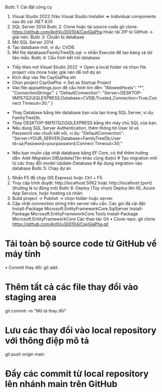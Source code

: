 Bước 1: Cài đặt công cụ
1.    Visual Studio 2022 (Vào Visual Studio Installer => Individual components sau đó cài .NET 6.0)
2.    SQL Server 2014
Bước 2: Clone hoặc tải source code
git clone: https://github.com/AnhVu300104/CayGiaPha
Hoặc tải ZIP từ GitHub → giải nén.
Bước 3: Chuẩn bị database
1.    Mở SQL Server 2014
2.    Tạo database mới, ví dụ: CVDB.
3.    Mở file database/FamilyTreeDb.sql → nhấn Execute để tạo bảng và dữ liệu mẫu.
Bước 4: Cấu hình kết nối database
- Tiếp theo mở Visual Studio 2022 -> Open a local folder và chọn file project vừa clone hoặc giải nén để mở dự án
- Kích đúp vào file CayGiaPha.sln
- Chọn project CayGiaPha → Set as Startup Project
- Vào file appsettings.json để cấu hình tìm đến:
 "AllowedHosts": "*",
  "ConnectionStrings": {
	"DefaultConnection": "Server=DESKTOP-9M157Q2\\SQLEXPRESS;Database=CVDB;Trusted_Connection=True;Connect Timeout=30;"
  }
+  Thay Database bằng tên database bạn vừa tạo trong SQL Server, ví dụ: FamilyTreeDb.
+  Thay DESKTOP-9M157Q2\\SQLEXPRESS bằng tên máy chủ SQL của bạn.
+  Nếu dùng SQL Server Authentication, thêm thông tin User Id và Password vào chuỗi kết nối, ví dụ:
"DefaultConnection": "Server=YOUR_SERVER;Database=FamilyTreeDb;User Id=sa;Password=yourpassword;Connect Timeout=30;"
- Nếu bạn muốn cập nhật database bằng EF Core, có thể thêm hướng dẫn:
 Add-Migration DBUpdate(Tên khác cũng được)   # Tạo migration mới từ các thay đổi model
Update-Database          # Áp dụng migration vào database
Bước 5: Chạy dự án
1.    Nhấn F5 để chạy (IIS Express) hoặc Ctrl + F5.
2.    Truy cập trình duyệt: http://localhost:5062 hoặc http://localhost:{port} (thường là tự động mở)
Bước 6: Deploy (Tùy chọn)
Deploy lên IIS, Azure App Service, hoặc hosting cá nhân:
1.    Build project → Publish → chọn folder hoặc server.
2.    Cập nhật connection string trên server nếu cần.
Các gói đã cài đặt:
Install-Package Microsoft.EntityFrameworkCore.SqlServer
Install-Package Microsoft.EntityFrameworkCore.Tools
Install-Package Microsoft.EntityFrameworkCore
Các thao tác Git
• Clone repo:
git clone https://github.com/AnhVu300104/CayGiaPha.git
# Tải toàn bộ source code từ GitHub về máy tính
• Commit thay đổi:
git add .
# Thêm tất cả các file thay đổi vào staging area
git commit -m "Mô tả thay đổi"
# Lưu các thay đổi vào local repository với thông điệp mô tả
git push origin main
# Đẩy các commit từ local repository lên nhánh main trên GitHub
 
